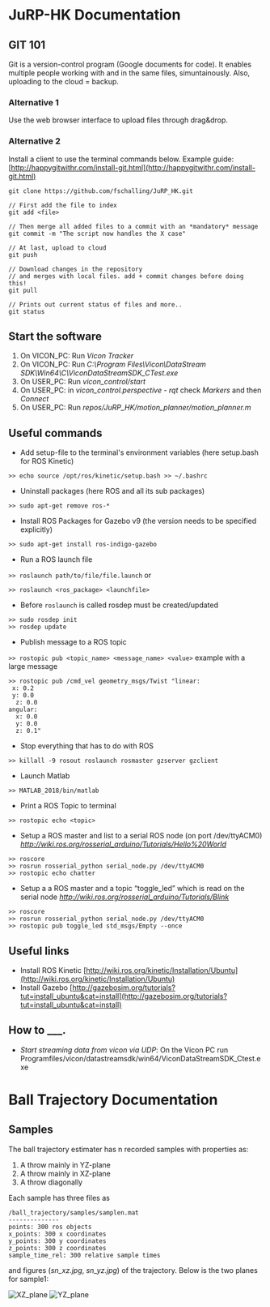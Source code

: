# JuRP-HK Documentation
## GIT 101
Git is a version-control program (Google documents for code). It enables multiple people working with and in the same files, simuntainously. Also, uploading to the cloud = backup. 
### Alternative 1
Use the web browser interface to upload files through drag&drop.
### Alternative 2
Install a client to use the terminal commands below. Example guide: [http://happygitwithr.com/install-git.html](http://happygitwithr.com/install-git.html)
```
git clone https://github.com/fschalling/JuRP_HK.git

// First add the file to index
git add <file>

// Then merge all added files to a commit with an *mandatory* message 
git commit -m "The script now handles the X case"

// At last, upload to cloud
git push

// Download changes in the repository
// and merges with local files. add + commit changes before doing this!
git pull

// Prints out current status of files and more..
git status

```
## Start the software
1. On VICON_PC: Run *Vicon Tracker*
2. On VICON_PC: Run *C:\Program Files\Vicon\DataStream SDK\Win64\C\ViconDataStreamSDK_CTest.exe*
3. On USER_PC: Run *vicon_control/start*
4. On USER_PC: in *vicon_control.perspective - rqt* check *Markers* and then *Connect*
5. On USER_PC: Run *repos/JuRP_HK/motion_planner/motion_planner.m*

## Useful commands
* Add setup-file to the terminal's environment variables (here setup.bash for ROS Kinetic)

 ```>> echo source /opt/ros/kinetic/setup.bash >> ~/.bashrc```

* Uninstall packages (here ROS and all its sub packages)

```>> sudo apt-get remove ros-*```

* Install ROS Packages for Gazebo v9 (the version needs to be specified explicitly)
 
 ```>> sudo apt-get install ros-indigo-gazebo```

* Run a ROS launch file
 
 ```>> roslaunch path/to/file/file.launch```
 or
 
 ```>> roslaunch <ros_package> <launchfile>```
 
 * Before `roslaunch` is called rosdep must be created/updated

```
>> sudo rosdep init
>> rosdep update
```

* Publish message to a ROS topic 
 
 ```>> rostopic pub <topic_name> <message_name> <value>```
 example with a large message
 ```
 >> rostopic pub /cmd_vel geometry_msgs/Twist "linear:
  x: 0.2
  y: 0.0
   z: 0.0
angular:
   x: 0.0
   y: 0.0
   z: 0.1"
 ```
  
* Stop everything that has to do with ROS

```>> killall -9 rosout roslaunch rosmaster gzserver gzclient```

* Launch Matlab

 ```>> MATLAB_2018/bin/matlab```

* Print a ROS Topic to terminal
 
 ```>> rostopic echo <topic>```

* Setup a ROS master and list to a serial ROS node (on port /dev/ttyACM0) _http://wiki.ros.org/rosserial_arduino/Tutorials/Hello%20World_
```
>> roscore
>> rosrun rosserial_python serial_node.py /dev/ttyACM0
>> rostopic echo chatter
``` 


* Setup a a ROS master and a topic “toggle_led” which is read on the serial node _http://wiki.ros.org/rosserial_arduino/Tutorials/Blink_
```
>> roscore
>> rosrun rosserial_python serial_node.py /dev/ttyACM0
>> rostopic pub toggle_led std_msgs/Empty --once
``` 

## Useful links

* Install ROS Kinetic
[http://wiki.ros.org/kinetic/Installation/Ubuntu](http://wiki.ros.org/kinetic/Installation/Ubuntu)
* Install Gazebo
[http://gazebosim.org/tutorials?tut=install_ubuntu&cat=install](http://gazebosim.org/tutorials?tut=install_ubuntu&cat=install)

## How to ___.

* _Start streaming data from vicon via UDP_: 
On the Vicon PC run Programfiles/vicon/datastreamsdk/win64/ViconDataStreamSDK_Ctest.exe

# Ball Trajectory Documentation
## Samples
The ball trajectory estimater has n recorded samples with properties as: 

1. A throw mainly in YZ-plane
2. A throw mainly in XZ-plane
3. A throw diagonally

Each sample has three files as
```
/ball_trajectory/samples/samplen.mat
--------------
points: 300 ros objects
x_points: 300 x coordinates
y_points: 300 y coordinates
z_points: 300 z coordinates
sample_time_rel: 300 relative sample times 
```
and figures (*sn_xz.jpg*, *sn_yz.jpg*) of the trajectory. Below is the two planes for sample1:

![XZ_plane](/ball_trajectory/samples/s1_xz.jpg)
![YZ_plane](/ball_trajectory/samples/s1_yz.jpg)

